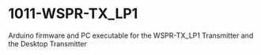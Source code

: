 # 1011-WSPR-TX_LP1
Arduino firmware and PC executable for the WSPR-TX_LP1 Transmitter and the Desktop Transmitter

